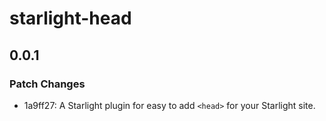 # starlight-head

## 0.0.1

### Patch Changes

- 1a9ff27: A Starlight plugin for easy to add `<head>` for your Starlight site.
